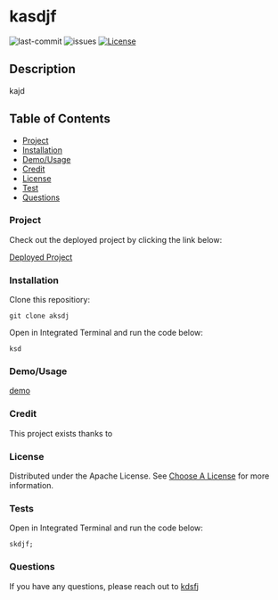 
# kasdjf

![last-commit](https://img.shields.io/github/last-commit/Kammielatay/read-me-generator)
![issues](https://img.shields.io/github/issues/Kammielatay/read-me-generator)
[![License](https://img.shields.io/badge/License-Apache%202.0-blue.svg)](https://opensource.org/licenses/Apache-2.0)


## Description
kajd


## Table of Contents
* [Project](#project)
* [Installation](#installation)
* [Demo/Usage](#demo/usage)
* [Credit](#credit)
* [License](#license)
* [Test](#test)
* [Questions](#questions)


### Project
Check out the deployed project by clicking the link below:

[Deployed Project](kasjd)


### Installation
Clone this repositiory:

```
git clone aksdj
```

Open in Integrated Terminal and run the code below:
```
ksd
```


### Demo/Usage

[demo](./assets/images/kjad)


### Credit
This project exists thanks to 


### License
Distributed under the Apache License. See [Choose A License](https://choosealicense.com/) for more information.


### Tests

Open in Integrated Terminal and run the code below:

```
skdjf;
```


### Questions
If you have any questions, please reach out to [kdsfj](https://github.com/kdsfj)

